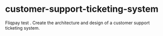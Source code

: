 # customer-support-ticketing-system
Fliqpay test . Create the architecture and design of a customer support ticketing system.
